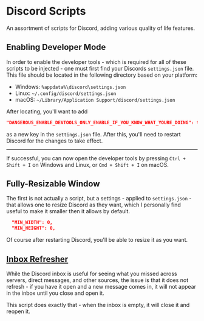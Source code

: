# Discord Scripts

An assortment of scripts for Discord, adding various quality of life features.

## Enabling Developer Mode

In order to enable the developer tools - which is required for all of these scripts to be injected - one must first find your Discords `settings.json` file. This file should be located in the following directory based on your platform:

- Windows: `%appdata%\discord\settings.json`
- Linux: `~/.config/discord/settings.json`
- macOS: `~/Library/Application Support/discord/settings.json`

After locating, you'll want to add

```json
"DANGEROUS_ENABLE_DEVTOOLS_ONLY_ENABLE_IF_YOU_KNOW_WHAT_YOURE_DOING": true
```

as a new key in the `settings.json` file. After this, you'll need to restart Discord for the changes to take effect.

***

If successful, you can now open the developer tools by pressing `Ctrl + Shift + I` on Windows and Linux, or `Cmd + Shift + I` on macOS.

## Fully-Resizable Window

The first is not actually a script, but a settings - applied to `settings.json` - that allows one to resize Discord as they want, which I personally find useful to make it smaller then it allows by default.

```json
  "MIN_WIDTH": 0,
  "MIN_HEIGHT": 0,
```

Of course after restarting Discord, you'll be able to resize it as you want.

## [Inbox Refresher](./scripts/inbox-refresher.js)

While the Discord inbox is useful for seeing what you missed across servers, direct messages, and other sources, the issue is that it does not refresh - if you have it open and a new message comes in, it will not appear in the inbox until you close and open it.

This script does exactly that - when the inbox is empty, it will close it and reopen it.
